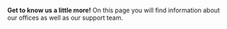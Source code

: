 **Get to know us a little more!** On this page you will find information about our offices as well as our support team.